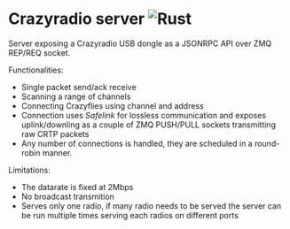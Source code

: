 # Crazyradio server ![Rust](https://github.com/ataffanel/crazyradio-server/workflows/Rust/badge.svg)

Server exposing a Crazyradio USB dongle as a JSONRPC API over ZMQ REP/REQ socket.

Functionalities:

- Single packet send/ack receive
- Scanning a range of channels
- Connecting Crazyflies using channel and address
- Connection uses *Safelink* for lossless communication and exposes uplink/downling as a couple of ZMQ PUSH/PULL sockets transmitting raw CRTP packets
- Any number of connections is handled, they are scheduled in a round-robin manner.

Limitations:

- The datarate is fixed at 2Mbps
- No broadcast transmition
- Serves only one radio, if many radio needs to be served the server can be run multiple times serving each radios on different ports

